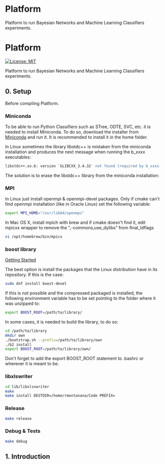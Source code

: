 # Platform

Platform to run Bayesian Networks and Machine Learning Classifiers experiments.

# Platform

[![License: MIT](https://img.shields.io/badge/License-MIT-yellow.svg)](https://opensource.org/licenses/MIT)

Platform to run Bayesian Networks and Machine Learning Classifiers experiments.

## 0. Setup

Before compiling Platform.

### Miniconda

To be able to run Python Classifiers such as STree, ODTE, SVC, etc. it is needed to install Miniconda. To do so, download the installer from [Miniconda](https://docs.conda.io/en/latest/miniconda.html) and run it. It is recommended to install it in the home folder.

In Linux sometimes the library libstdc++ is mistaken from the miniconda installation and produces the next message when running the b_xxxx executables:

```bash
libstdc++.so.6: version `GLIBCXX_3.4.32' not found (required by b_xxxx)
```

The solution is to erase the libstdc++ library from the miniconda installation:

### MPI

In Linux just install openmpi & openmpi-devel packages. Only if cmake can't find openmpi installation (like in Oracle Linux) set the following variable:

```bash
export MPI_HOME="/usr/lib64/openmpi"
```

In Mac OS X, install mpich with brew and if cmake doesn't find it, edit mpicxx wrapper to remove the ",-commons,use_dylibs" from final_ldflags

```bash
vi /opt/homebrew/bin/mpicx
```

### boost library

[Getting Started](<https://www.boost.org/doc/libs/1_83_0/more/getting_started/index.html>)

The best option is install the packages that the Linux distribution have in its repository. If this is the case:

```bash
sudo dnf install boost-devel
```

If this is not possible and the compressed packaged is installed, the following environment variable has to be set pointing to the folder where it was unzipped to:

```bash
export BOOST_ROOT=/path/to/library/
```

In some cases, it is needed to build the library, to do so:

```bash
cd /path/to/library
mkdir own
./bootstrap.sh --prefix=/path/to/library/own
./b2 install
export BOOST_ROOT=/path/to/library/own/
```

Don't forget to add the export BOOST_ROOT statement to .bashrc or wherever it is meant to be.

### libxlswriter

```bash
cd lib/libxlsxwriter
make
make install DESTDIR=/home/rmontanana/Code PREFIX=
```

### Release

```bash
make release
```

### Debug & Tests

```bash
make debug
```

## 1. Introduction
